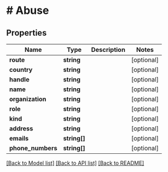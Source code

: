 # # Abuse

## Properties

Name | Type | Description | Notes
------------ | ------------- | ------------- | -------------
**route** | **string** |  | [optional]
**country** | **string** |  | [optional]
**handle** | **string** |  | [optional]
**name** | **string** |  | [optional]
**organization** | **string** |  | [optional]
**role** | **string** |  | [optional]
**kind** | **string** |  | [optional]
**address** | **string** |  | [optional]
**emails** | **string[]** |  | [optional]
**phone_numbers** | **string[]** |  | [optional]

[[Back to Model list]](../../README.md#models) [[Back to API list]](../../README.md#api-endpoints) [[Back to README]](../../README.md)

